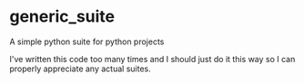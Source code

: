 # generic_suite
A simple python suite for python projects

I've written this code too many times and I should just do it this way so I can properly appreciate any actual suites.
